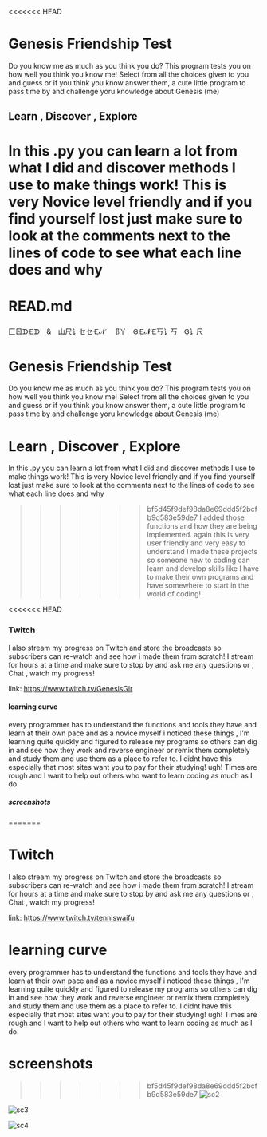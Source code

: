 <<<<<<< HEAD
# Genesis Friendship Test

Do you know me as much as you think you do?
This program tests you on how well you think you know me! Select from all the choices given to you
and guess or if you think you know answer them, a cute little program to pass time by and challenge yoru knowledge
about Genesis (me)

## Learn , Discover , Explore

In this .py you can learn a lot from what I did and discover methods I use to make things work! This is very Novice level friendly
and if you find yourself lost just make sure to look at the comments next to the lines of code to see what each line does and why
=======
# READ.md
⼕ㄖᗪ🝗ᗪ & 山尺讠セセ🝗𝓝 ⻏丫 Ꮆ🝗𝓝🝗丂讠丂 Ꮆ讠尺
# Genesis Friendship Test
Do you know me as much as you think you do?
This program tests you on how well you think you know me! Select from all the choices given to you 
and guess or if you think you know answer them, a cute little program to pass time by and challenge yoru knowledge 
about Genesis (me)

# Learn , Discover , Explore
In this .py you can learn a lot from what I did and discover methods I use to make things work! This is very Novice level friendly
and if you find yourself lost just make sure to look at the comments next to the lines of code to see what each line does and why 
>>>>>>> bf5d45f9def98da8e69ddd5f2bcfb9d583e59de7
I added those functions and how they are being implemented. again this is very user friendly and very easy to understand I made
these projects so someone new to coding can learn and develop skills like I have to make their own programs and have somewhere to
start in the world of coding!

<<<<<<< HEAD
### Twitch

I also stream my progress on Twitch and store the broadcasts so subscribers can re-watch and see how i made them from scratch! I stream for hours
at a time and make sure to stop by and ask me any questions or , Chat , watch my progress!

link: <https://www.twitch.tv/GenesisGir>

#### learning curve

every programmer has to understand the functions and tools they have and learn at their own pace and as a novice myself i noticed these
things , I'm learning quite quickly and figured to release my programs so others can dig in and see how they work and reverse engineer
or remix them completely and study them and use them as a place to refer to. I didnt have this especially that most sites want you to
pay for their studying! ugh! Times are rough and I want to help out others who want to learn coding as much as I do.

##### screenshots

=======
# Twitch
I also stream my progress on Twitch and store the broadcasts so subscribers can re-watch and see how i made them from scratch! I stream for hours
at a time and make sure to stop by and ask me any questions or , Chat , watch my progress!

link: https://www.twitch.tv/tenniswaifu 
# learning curve
every programmer has to understand the functions and tools they have and learn at their own pace and as a novice myself i noticed these
things , I'm learning quite quickly and figured to release my programs so others can dig in and see how they work and reverse engineer
or remix them completely and study them and use them as a place to refer to. I didnt have this especially that most sites want you to 
pay for their studying! ugh! Times are rough and I want to help out others who want to learn coding as much as I do.
# screenshots
>>>>>>> bf5d45f9def98da8e69ddd5f2bcfb9d583e59de7
![sc2](https://user-images.githubusercontent.com/87259615/126914643-fe0e70f1-49fb-4b6b-95f7-a22c03705e7e.PNG)

![sc3](https://user-images.githubusercontent.com/87259615/126914723-50268341-6fb6-4ac6-a80b-a1a533759945.PNG)

![sc4](https://user-images.githubusercontent.com/87259615/126914771-f57d06a8-dff5-432d-a677-e7492a8acf59.PNG)
